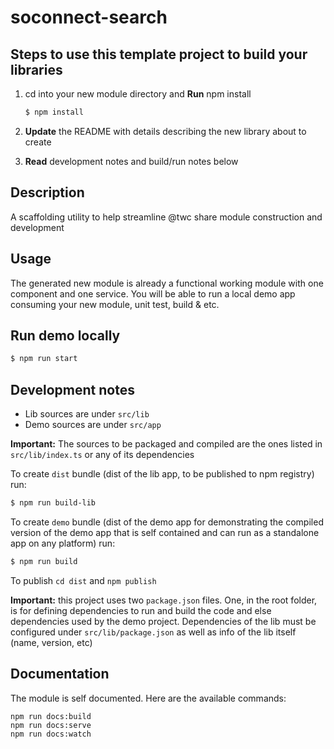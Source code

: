 # soconnect-search

## Steps to use this template project to build your libraries

1.  cd into your new module directory and **Run** npm install

    ```bash
    $ npm install
    ```

2.  **Update** the README with details describing the new library about to create

3.  **Read** development notes and build/run notes below


## Description

A scaffolding utility to help streamline @twc share module construction and development


## Usage

The generated new module is already a functional working module with one component and one service.  You will be able to run a local demo app consuming your new module, unit test, build & etc.


## Run demo locally

```bash
$ npm run start
```

## Development notes

- Lib sources are under `src/lib`
- Demo sources are under `src/app`

**Important:** The sources to be packaged and compiled are the ones listed in `src/lib/index.ts` or any of its dependencies


To create `dist` bundle (dist of the lib app, to be published to npm registry) run:

```bash
$ npm run build-lib
```

To create `demo` bundle (dist of the demo app for demonstrating the compiled version of the demo app that is self contained and can run as a standalone app on any platform) run:

```bash
$ npm run build
```


To publish `cd dist` and `npm publish`


**Important:** this project uses two `package.json` files. One, in the root folder, is for defining dependencies to run and build the code and else dependencies used by the demo project. Dependencies of the lib must be configured under `src/lib/package.json` as well as info of the lib itself (name, version, etc)


## Documentation

The module is self documented.  Here are the available commands:

```
npm run docs:build
npm run docs:serve
npm run docs:watch
```